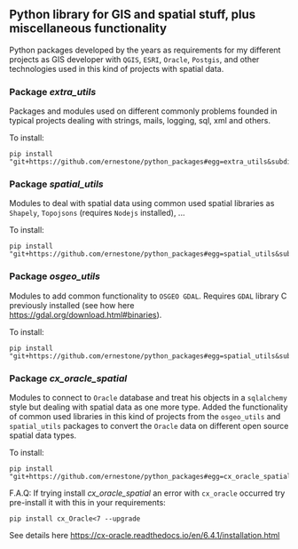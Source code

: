 ## Python library for GIS and spatial stuff, plus miscellaneous functionality 
Python packages developed by the years as requirements for my different projects as GIS developer with `QGIS`, `ESRI`, 
`Oracle`, `Postgis`, and other technologies used in this kind of projects with spatial data.
### Package _extra_utils_
Packages and modules used on different commonly problems founded in typical projects dealing with strings, mails, 
logging, sql, xml and others.

To install:
```shell script
pip install "git+https://github.com/ernestone/python_packages#egg=extra_utils&subdirectory=extra_utils_pckg"
```
### Package _spatial_utils_
Modules to deal with spatial data using common used spatial libraries as `Shapely`, 
`Topojsons` (requires `Nodejs` installed), ...

To install:
```shell script
pip install "git+https://github.com/ernestone/python_packages#egg=spatial_utils&subdirectory=spatial_utils_pckg"
```
### Package _osgeo_utils_
Modules to add common functionality to `OSGEO GDAL`. Requires `GDAL` library C previously installed 
(see how here https://gdal.org/download.html#binaries).

To install:
```shell script
pip install "git+https://github.com/ernestone/python_packages#egg=spatial_utils&subdirectory=spatial_utils_pckg"
```
### Package _cx_oracle_spatial_
Modules to connect to `Oracle` database and treat his objects in a `sqlalchemy` style but dealing with spatial data as 
one more type. Added the functionality of common used libraries in this kind of projects from the `osgeo_utils` and 
`spatial_utils` packages to convert the `Oracle` data on different open source spatial data types.

To install:
```shell script
pip install "git+https://github.com/ernestone/python_packages#egg=cx_oracle_spatial&subdirectory=cx_oracle_spatial_pckg"
```

F.A.Q:
If trying install _cx_oracle_spatial_ an error with `cx_oracle` occurred try pre-install it with this in your 
requirements:
```shell
pip install cx_Oracle<7 --upgrade
```
See details here https://cx-oracle.readthedocs.io/en/6.4.1/installation.html  

